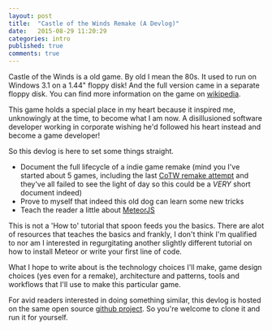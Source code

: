 ```yaml
---
layout: post
title:  "Castle of the Winds Remake (A Devlog)"
date:   2015-08-29 11:20:29
categories: intro
published: true
comments: true
---
```

Castle of the Winds is a old game. By old I mean the 80s. It used to run on Windows 3.1 on a 1.44&quot; floppy disk! And the full version came in a separate floppy disk.
You can find more information on the game on [wikipedia][wiki-cotw].

This game holds a special place in my heart because it inspired me, unknowingly at the time, to become what I am now. A disillusioned software developer working in corporate wishing he'd followed his heart instead and become a game developer!

So this devlog is here to set some things straight.

- Document the full lifecycle of a indie game remake (mind you I've started about 5 games, including the last [CoTW remake attempt][old-remake] and they've all failed to see the light of day so this could be a *VERY* short document indeed)
- Prove to myself that indeed this old dog can learn some new tricks
- Teach the reader a little about [MeteorJS][meteorjs]

This is not a 'How to' tutorial that spoon feeds you the basics. There are alot of resources that teaches the basics and frankly, I don't think I'm qualified to nor am I interested in regurgitating another slightly different tutorial on how to install Meteor or write your first line of code.

What I hope to write about is the technology choices I'll make, game design choices (yes even for a remake), architecture and patterns, tools and workflows that I'll use to make this particular game.

For avid readers interested in doing something similar, this devlog is hosted on the same open source [github project][cotwmtor]. So you're welcome to clone it and run it for yourself.

[wiki-cotw]: https://en.wikipedia.org/wiki/Castle_of_the_Winds
[meteorjs]: https://meteor.com/
[old-remake]: https://github.com/mordra/CoTWjs
[cotwmtor]: https://github.com/mordra/cotwmtor